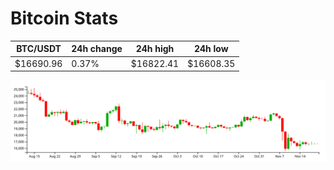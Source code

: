 # Bitcoin Stats

BTC/USDT|24h change|24h high|24h low|
|---|---|---|---|
|$16690.96|0.37%|$16822.41|$16608.35|

<img src="./chart.svg">
